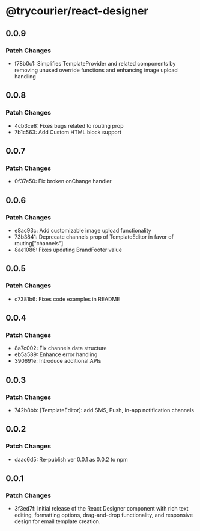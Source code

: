 # @trycourier/react-designer

## 0.0.9

### Patch Changes

- f78b0c1: Simplifies TemplateProvider and related components by removing unused override functions and enhancing image upload handling

## 0.0.8

### Patch Changes

- 4cb3ce8: Fixes bugs related to routing prop
- 7b1c563: Add Custom HTML block support

## 0.0.7

### Patch Changes

- 0f37e50: Fix broken onChange handler

## 0.0.6

### Patch Changes

- e8ac93c: Add customizable image upload functionality
- 73b3841: Deprecate channels prop of TemplateEditor in favor of routing["channels"]
- 8ae1086: Fixes updating BrandFooter value

## 0.0.5

### Patch Changes

- c7381b6: Fixes code examples in README

## 0.0.4

### Patch Changes

- 8a7c002: Fix channels data structure
- eb5a589: Enhance error handling
- 390691e: Introduce additional APIs

## 0.0.3

### Patch Changes

- 742b8bb: [TemplateEditor]: add SMS, Push, In-app notification channels

## 0.0.2

### Patch Changes

- daac6d5: Re-publish ver 0.0.1 as 0.0.2 to npm

## 0.0.1

### Patch Changes

- 3f3ed7f: Initial release of the React Designer component with rich text editing, formatting options, drag-and-drop functionality, and responsive design for email template creation.
